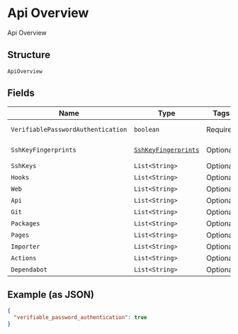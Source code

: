 
# Api Overview

Api Overview

## Structure

`ApiOverview`

## Fields

| Name | Type | Tags | Description | Getter | Setter |
|  --- | --- | --- | --- | --- | --- |
| `VerifiablePasswordAuthentication` | `boolean` | Required | - | boolean getVerifiablePasswordAuthentication() | setVerifiablePasswordAuthentication(boolean verifiablePasswordAuthentication) |
| `SshKeyFingerprints` | [`SshKeyFingerprints`](../../doc/models/ssh-key-fingerprints.md) | Optional | - | SshKeyFingerprints getSshKeyFingerprints() | setSshKeyFingerprints(SshKeyFingerprints sshKeyFingerprints) |
| `SshKeys` | `List<String>` | Optional | - | List<String> getSshKeys() | setSshKeys(List<String> sshKeys) |
| `Hooks` | `List<String>` | Optional | - | List<String> getHooks() | setHooks(List<String> hooks) |
| `Web` | `List<String>` | Optional | - | List<String> getWeb() | setWeb(List<String> web) |
| `Api` | `List<String>` | Optional | - | List<String> getApi() | setApi(List<String> api) |
| `Git` | `List<String>` | Optional | - | List<String> getGit() | setGit(List<String> git) |
| `Packages` | `List<String>` | Optional | - | List<String> getPackages() | setPackages(List<String> packages) |
| `Pages` | `List<String>` | Optional | - | List<String> getPages() | setPages(List<String> pages) |
| `Importer` | `List<String>` | Optional | - | List<String> getImporter() | setImporter(List<String> importer) |
| `Actions` | `List<String>` | Optional | - | List<String> getActions() | setActions(List<String> actions) |
| `Dependabot` | `List<String>` | Optional | - | List<String> getDependabot() | setDependabot(List<String> dependabot) |

## Example (as JSON)

```json
{
  "verifiable_password_authentication": true
}
```


